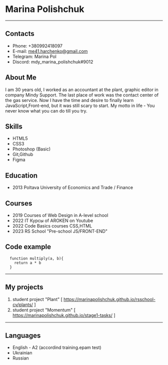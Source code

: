 # Marina Polishchuk 

*****

## Contacts

+ Phone: +380992418097
+ E-mail: me41.harchenko@gmail.com
+ Telegram: Marina Pol
+ Discord: mdy_marina_polishchuk#9012

## About Me

I am 30 years old, I worked as an accountant at the plant, graphic editor in company Mindy Support. The last place of work was the contact center of the gas service. Now I have the time and desire to finally learn JavaScript,Front-end, but it was still scary to start. My motto in life - You never know what you can do till you try.

## Skills

+ HTML5
+ CSS3
+ Photoshop (Basic)
+ Git,Github
+ Figma

## Education

+ 2013 Poltava University of Economics and Trade / Finance

## Courses

+ 2019 Courses of Web Design in A-level school
+ 2022 IT Курсы of AROKEN on Youtube
+ 2022 Code Basics courses CSS,HTML
+ 2023 RS School "Pre-school JS/FRONT-END"

## Code example

```
  function multiply(a, b){
    return a * b
  }
  ```

***** 

## My projects
1. student project "Plant" [ https://marinapolishchuk.github.io/rsschool-cv/plants/ ]
2. student project "Momentum" [ https://marinapolishchuk.github.io/stage1-tasks/ ]

*****

## Languages
+ English - A2 (accordind training.epam test)
+ Ukrainian
+ Russian
        
